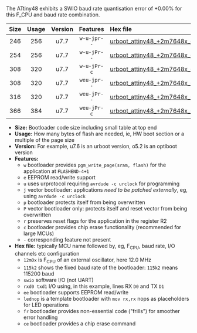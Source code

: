 The ATtiny48 exhibits a SWIO baud rate quantisation error of +0.00% for this F_CPU and baud rate combination.

|Size|Usage|Version|Features|Hex file|
|:-:|:-:|:-:|:-:|:--|
|246|256|u7.7|`w-u-jpr--`|[urboot_attiny48_+2m7648x_++28k8_swio_rxb0_txb1_lednop.hex](https://raw.githubusercontent.com/stefanrueger/urboot.hex/main/mcus/attiny48/external_oscillator/fcpu_+2m7648x/br_++28k8/urboot_attiny48_+2m7648x_++28k8_swio_rxb0_txb1_lednop.hex)|
|254|256|u7.7|`w-u-jPr--`|[urboot_attiny48_+2m7648x_++28k8_swio_rxb0_txb1.hex](https://raw.githubusercontent.com/stefanrueger/urboot.hex/main/mcus/attiny48/external_oscillator/fcpu_+2m7648x/br_++28k8/urboot_attiny48_+2m7648x_++28k8_swio_rxb0_txb1.hex)|
|308|320|u7.7|`w-u-jPr-c`|[urboot_attiny48_+2m7648x_++28k8_swio_rxb0_txb1_lednop_fr_ce.hex](https://raw.githubusercontent.com/stefanrueger/urboot.hex/main/mcus/attiny48/external_oscillator/fcpu_+2m7648x/br_++28k8/urboot_attiny48_+2m7648x_++28k8_swio_rxb0_txb1_lednop_fr_ce.hex)|
|308|320|u7.7|`weu-jpr--`|[urboot_attiny48_+2m7648x_++28k8_swio_rxb0_txb1_ee_lednop.hex](https://raw.githubusercontent.com/stefanrueger/urboot.hex/main/mcus/attiny48/external_oscillator/fcpu_+2m7648x/br_++28k8/urboot_attiny48_+2m7648x_++28k8_swio_rxb0_txb1_ee_lednop.hex)|
|316|320|u7.7|`weu-jPr--`|[urboot_attiny48_+2m7648x_++28k8_swio_rxb0_txb1_ee.hex](https://raw.githubusercontent.com/stefanrueger/urboot.hex/main/mcus/attiny48/external_oscillator/fcpu_+2m7648x/br_++28k8/urboot_attiny48_+2m7648x_++28k8_swio_rxb0_txb1_ee.hex)|
|366|384|u7.7|`weu-jPr-c`|[urboot_attiny48_+2m7648x_++28k8_swio_rxb0_txb1_ee_lednop_fr_ce.hex](https://raw.githubusercontent.com/stefanrueger/urboot.hex/main/mcus/attiny48/external_oscillator/fcpu_+2m7648x/br_++28k8/urboot_attiny48_+2m7648x_++28k8_swio_rxb0_txb1_ee_lednop_fr_ce.hex)|

- **Size:** Bootloader code size including small table at top end
- **Usage:** How many bytes of flash are needed, ie, HW boot section or a multiple of the page size
- **Version:** For example, u7.6 is an urboot version, o5.2 is an optiboot version
- **Features:**
  + `w` bootloader provides `pgm_write_page(sram, flash)` for the application at `FLASHEND-4+1`
  + `e` EEPROM read/write support
  + `u` uses urprotocol requiring `avrdude -c urclock` for programming
  + `j` vector bootloader: applications *need to be patched externally*, eg, using `avrdude -c urclock`
  + `p` bootloader protects itself from being overwritten
  + `P` vector bootloader only: protects itself and reset vector from being overwritten
  + `r` preserves reset flags for the application in the register R2
  + `c` bootloader provides chip erase functionality (recommended for large MCUs)
  + `-` corresponding feature not present
- **Hex file:** typically MCU name followed by, eg, F<sub>CPU</sub>, baud rate, I/O channels etc configuration
  + `12m0x` is F<sub>CPU</sub> of an external oscillator, here 12.0 MHz
  + `115k2` shows the fixed baud rate of the bootloader: `115k2` means 115200 baud
  + `swio` software I/O (not UART)
  + `rxd0 txd1` I/O using, in this example, lines RX `D0` and TX `D1`
  + `ee` bootloader supports EEPROM read/write
  + `lednop` is a template bootloader with `mov rx,rx` nops as placeholders for LED operations
  + `fr` bootloader provides non-essential code ("frills") for smoother error handling
  + `ce` bootloader provides a chip erase command
